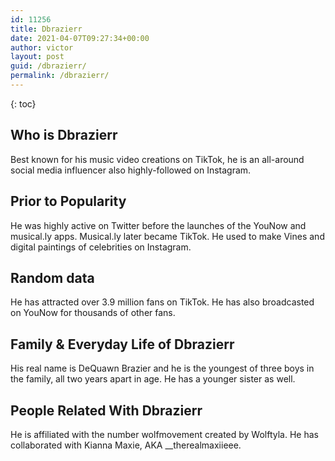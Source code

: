 ```yaml
---
id: 11256
title: Dbrazierr
date: 2021-04-07T09:27:34+00:00
author: victor
layout: post
guid: /dbrazierr/
permalink: /dbrazierr/
---
```



{: toc}


## Who is Dbrazierr



Best known for his music video creations on TikTok, he is an all-around social media influencer also highly-followed on Instagram.

                
                
                
## Prior to Popularity



He was highly active on Twitter before the launches of the YouNow and musical.ly apps. Musical.ly later became TikTok. He used to make Vines and digital paintings of celebrities on Instagram.

                
                
                
## Random data



He has attracted over 3.9 million fans on TikTok. He has also broadcasted on YouNow for thousands of other fans.

                
                
                
## Family & Everyday Life of Dbrazierr



His real name is DeQuawn Brazier and he is the youngest of three boys in the family, all two years apart in age. He has a younger sister as well.

                
                
                
## People Related With Dbrazierr



He is affiliated with the number wolfmovement created by Wolftyla. He has collaborated with Kianna Maxie, AKA __therealmaxiieee.

                
              
            
          
          
          